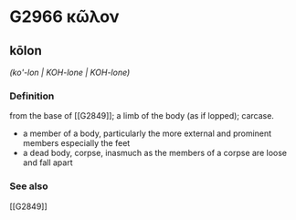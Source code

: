 # G2966 κῶλον

## kōlon

_(ko'-lon | KOH-lone | KOH-lone)_

### Definition

from the base of [[G2849]]; a limb of the body (as if lopped); carcase.

- a member of a body, particularly the more external and prominent members especially the feet
- a dead body, corpse, inasmuch as the members of a corpse are loose and fall apart

### See also

[[G2849]]


